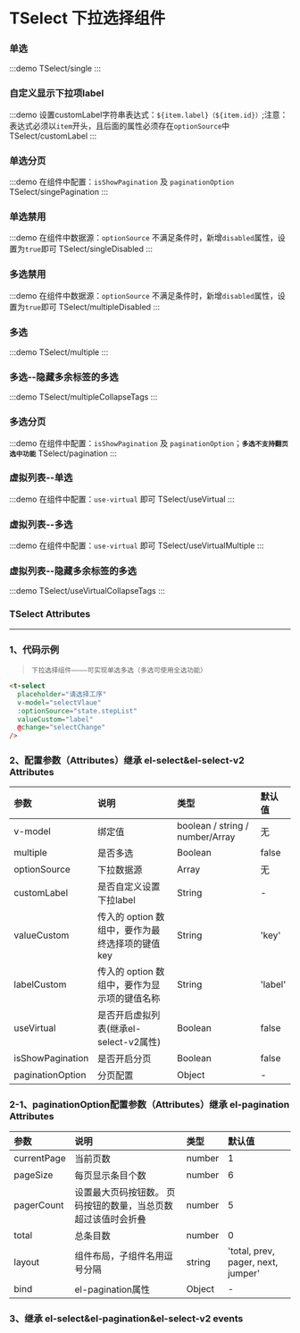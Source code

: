 # TSelect 下拉选择组件

### 单选

:::demo
TSelect/single
:::

### 自定义显示下拉项label

:::demo 设置customLabel字符串表达式：`${item.label}（${item.id}）`;注意：表达式必须以`item`开头，且后面的属性必须存在`optionSource`中
TSelect/customLabel
:::

### 单选分页

:::demo 在组件中配置：`isShowPagination` 及 `paginationOption`
TSelect/singePagination
:::

### 单选禁用

:::demo 在组件中数据源：`optionSource` 不满足条件时，新增`disabled`属性，设置为`true`即可
TSelect/singleDisabled
:::

### 多选禁用

:::demo 在组件中数据源：`optionSource` 不满足条件时，新增`disabled`属性，设置为`true`即可
TSelect/multipleDisabled
:::

### 多选

:::demo
TSelect/multiple
:::

### 多选--隐藏多余标签的多选

:::demo
TSelect/multipleCollapseTags
:::

### 多选分页

:::demo 在组件中配置：`isShowPagination` 及 `paginationOption`；**`多选不支持翻页选中功能`**
TSelect/pagination
:::

### 虚拟列表--单选

:::demo 在组件中配置：`use-virtual` 即可
TSelect/useVirtual
:::

### 虚拟列表--多选

:::demo 在组件中配置：`use-virtual` 即可
TSelect/useVirtualMultiple
:::

### 虚拟列表--隐藏多余标签的多选

:::demo
TSelect/useVirtualCollapseTags
:::

### TSelect Attributes

---

### 1、代码示例

> `下拉选择组件————可实现单选多选（多选可使用全选功能）`

```html
<t-select
  placeholder="请选择工序"
  v-model="selectVlaue"
  :optionSource="state.stepList"
  valueCustom="label"
  @change="selectChange"
/>
```

### 2、配置参数（Attributes）继承 el-select&el-select-v2 Attributes

| 参数             | 说明                                             | 类型                            | 默认值  |
| :--------------- | :----------------------------------------------- | :------------------------------ | :------ |
| v-model          | 绑定值                                           | boolean / string / number/Array | 无      |
| multiple         | 是否多选                                         | Boolean                         | false   |
| optionSource     | 下拉数据源                                       | Array                           | 无      |
| customLabel      | 是否自定义设置下拉label                          | String                          | -       |
| valueCustom      | 传入的 option 数组中，要作为最终选择项的键值 key | String                          | 'key'   |
| labelCustom      | 传入的 option 数组中，要作为显示项的键值名称     | String                          | 'label' |
| useVirtual       | 是否开启虚拟列表(继承el-select-v2属性)           | Boolean                         | false   |
| isShowPagination | 是否开启分页                                     | Boolean                         | false   |
| paginationOption | 分页配置                                         | Object                          | -       |

### 2-1、paginationOption配置参数（Attributes）继承 el-pagination Attributes

| 参数        | 说明                                                          | 类型   | 默认值                             |
| :---------- | :------------------------------------------------------------ | :----- | :--------------------------------- |
| currentPage | 当前页数                                                      | number | 1                                  |
| pageSize    | 每页显示条目个数                                              | number | 6                                  |
| pagerCount  | 设置最大页码按钮数。 页码按钮的数量，当总页数超过该值时会折叠 | number | 5                                  |
| total       | 总条目数                                                      | number | 0                                  |
| layout      | 组件布局，子组件名用逗号分隔                                  | string | 'total, prev, pager, next, jumper' |
| bind        | el-pagination属性                                             | Object | -                                  |

### 3、继承 el-select&el-pagination&el-select-v2 events
